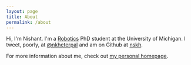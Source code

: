 ```yaml
---
layout: page
title: About
permalink: /about
---
```


Hi, I'm Nishant. I'm a [Robotics](https://robotics.umich.edu) PhD student at the University of Michigan. I tweet, poorly, at [@nkheterpal](https://twitter.com/nkheterpal) and am on Github at [nskh](https://github.com/nskh).

For more information about me, check out [my personal homepage](https://nishant.page).